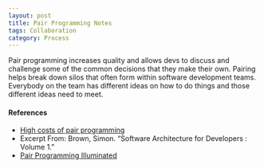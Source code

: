 ```yaml
---
layout: post
title: Pair Programming Notes
tags: Collaboration
category: Process
---
```

Pair programming increases quality and allows devs to discuss and challenge some of the common decisions that they make their own.
Pairing helps break down silos that often form within software development teams. 
Everybody on the team has different ideas on how to do things and those different ideas need to meet.

#### References 

- [High costs of pair programming](http://namcookanalytics.com/high-costs-and-negative-value-of-pair-programming/)   
- Excerpt From: Brown, Simon. “Software Architecture for Developers : Volume 1.”  
- [Pair Programming Illuminated](http://dl.acm.org/citation.cfm?id=548833)  
